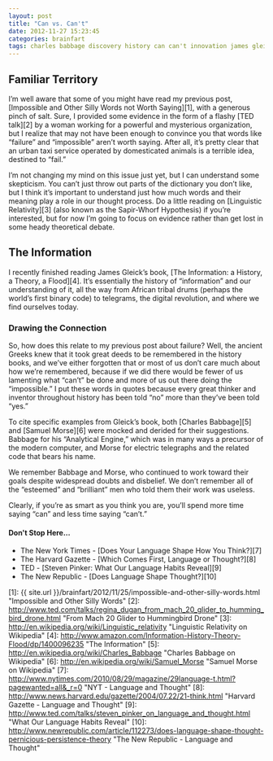 ```yaml
---
layout: post
title: "Can vs. Can't"
date: 2012-11-27 15:23:45
categories: brainfart
tags: charles babbage discovery history can can't innovation james gleick samuel morse information
---
```


## Familiar Territory

I’m well aware that some of you might have read my previous post, [Impossible and Other Silly Words not Worth Saying][1], with a generous pinch of salt. Sure, I provided some evidence in the form of a flashy [TED talk][2] by a woman working for a powerful and mysterious organization, but I realize that may not have been enough to convince you that words like “failure” and “impossible” aren’t worth saying. After all, it’s pretty clear that an urban taxi service operated by domesticated animals is a terrible idea, destined to “fail.”

I’m not changing my mind on this issue just yet, but I can understand some skepticism. You can’t just throw out parts of the dictionary you don’t like, but I think it’s important to understand just how much words and their meaning play a role in our thought process. Do a little reading on [Linguistic Relativity][3] (also known as the Sapir-Whorf Hypothesis) if you’re interested, but for now I’m going to focus on evidence rather than get lost in some heady theoretical debate.

## The Information

I recently finished reading James Gleick’s book, [The Information: a History, a Theory, a Flood][4]. It’s essentially the history of “information” and our understanding of it, all the way from African tribal drums (perhaps the world’s first binary code) to telegrams, the digital revolution, and where we find ourselves today.

### Drawing the Connection

So, how does this relate to my previous post about failure? Well, the ancient Greeks knew that it took great deeds to be remembered in the history books, and we’ve either forgotten that or most of us don’t care much about how we’re remembered, because if we did there would be fewer of us lamenting what “can’t” be done and more of us out there doing the “impossible.” I put these words in quotes because every great thinker and inventor throughout history has been told “no” more than they’ve been told “yes.” 

To cite specific examples from Gleick’s book, both [Charles Babbage][5] and [Samuel Morse][6] were mocked and derided for their suggestions. Babbage for his “Analytical Engine,” which was in many ways a precursor of the modern computer, and Morse for electric telegraphs and the related code that bears his name.

We remember Babbage and Morse, who continued to work toward their goals despite widespread doubts and disbelief. We don’t remember all of the “esteemed” and “brilliant” men who told them their work was useless.

Clearly, if you’re as smart as you think you are, you’ll spend more time saying “can” and less time saying “can’t.”


#### Don't Stop Here...

+ The New York Times - [Does Your Language Shape How You Think?][7]
+ The Harvard Gazette - [Which Comes First, Language or Thought?][8]
+ TED - [Steven Pinker: What Our Language Habits Reveal][9]
+ The New Republic - [Does Language Shape Thought?][10]


[1]: {{ site.url }}/brainfart/2012/11/25/impossible-and-other-silly-words.html "Impossible and Other Silly Words"
[2]: http://www.ted.com/talks/regina_dugan_from_mach_20_glider_to_humming_bird_drone.html "From Mach 20 Glider to Hummingbird Drone"
[3]: http://en.wikipedia.org/wiki/Linguistic_relativity "Linguistic Relativity on Wikipedia"
[4]: http://www.amazon.com/Information-History-Theory-Flood/dp/1400096235 "The Information"
[5]: http://en.wikipedia.org/wiki/Charles_Babbage "Charles Babbage on Wikipedia"
[6]: http://en.wikipedia.org/wiki/Samuel_Morse "Samuel Morse on Wikipedia"
[7]: http://www.nytimes.com/2010/08/29/magazine/29language-t.html?pagewanted=all&_r=0 "NYT - Language and Thought"
[8]: http://www.news.harvard.edu/gazette/2004/07.22/21-think.html "Harvard Gazette - Language and Thought"
[9]: http://www.ted.com/talks/steven_pinker_on_language_and_thought.html "What Our Language Habits Reveal"
[10]: http://www.newrepublic.com/article/112273/does-language-shape-thought-pernicious-persistence-theory "The New Republic - Language and Thought"
